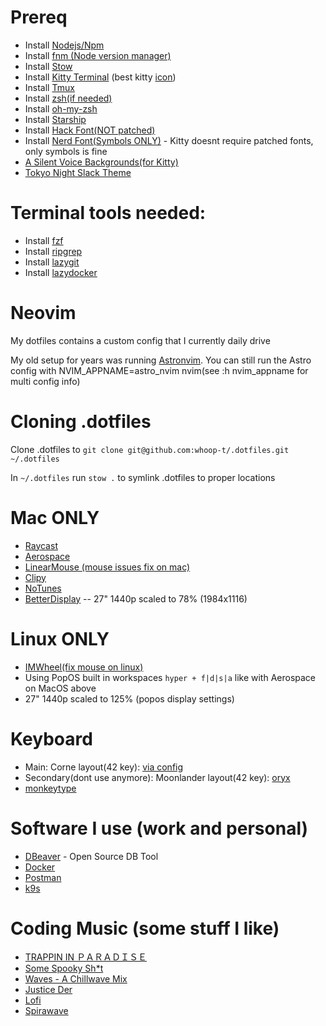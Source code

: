 # Prereq
- Install [Nodejs/Npm](https://nodejs.org/en/download)
- Install [fnm (Node version manager)](https://github.com/Schniz/fnm)
- Install [Stow](https://formulae.brew.sh/formula/stow)
- Install [Kitty Terminal](https://sw.kovidgoyal.net/kitty/binary/) (best kitty [icon](https://github.com/DinkDonk/kitty-icon))
- Install [Tmux](https://github.com/tmux/tmux/wiki)
- Install [zsh(if needed)](https://github.com/ohmyzsh/ohmyzsh/wiki/Installing-ZSH)
- Install [oh-my-zsh](https://ohmyz.sh/#install)
- Install [Starship](https://starship.rs/)
- Install [Hack Font(NOT patched)](https://sourcefoundry.org/hack/)
- Install [Nerd Font(Symbols ONLY)](https://www.nerdfonts.com/font-downloads) - Kitty doesnt require patched fonts, only symbols is fine
- [A Silent Voice Backgrounds(for Kitty)](https://imgur.com/a/P46Fn)
- [Tokyo Night Slack Theme](https://github.com/folke/tokyonight.nvim/blob/main/extras/slack/tokyonight_night.txt)

# Terminal tools needed:
- Install [fzf](https://github.com/junegunn/fzf)
- Install [ripgrep](https://github.com/BurntSushi/ripgrep)
- Install [lazygit](https://github.com/jesseduffield/lazygit)
- Install [lazydocker](https://github.com/jesseduffield/lazydocker)

# Neovim
My dotfiles contains a custom config that I currently daily drive

My old setup for years was running [Astronvim](https://github.com/AstroNvim/AstroNvim). You can still run the Astro config with NVIM_APPNAME=astro_nvim nvim(see :h nvim_appname for multi config info)

# Cloning .dotfiles
Clone .dotfiles to `git clone git@github.com:whoop-t/.dotfiles.git ~/.dotfiles`

In `~/.dotfiles` run `stow .` to symlink .dotfiles to proper locations

# Mac ONLY
- [Raycast](https://www.raycast.com/)
- [Aerospace](https://github.com/nikitabobko/AeroSpace)
- [LinearMouse (mouse issues fix on mac)](https://linearmouse.app/)
- [Clipy](https://github.com/Clipy/Clipy)
- [NoTunes](https://github.com/tombonez/noTunes)
- [BetterDisplay](https://github.com/waydabber/BetterDisplay) -- 27" 1440p scaled to 78% (1984x1116)

# Linux ONLY
- [IMWheel(fix mouse on linux)](https://wiki.archlinux.org/title/IMWheel)
- Using PopOS built in workspaces `hyper + f|d|s|a` like with Aerospace on MacOS above
- 27" 1440p scaled to 125% (popos display settings)

# Keyboard
- Main: Corne layout(42 key): [via config](https://github.com/whoop-t/corne_42_key)
- Secondary(dont use anymore): Moonlander layout(42 key): [oryx](https://configure.zsa.io/moonlander/layouts/0p0pw/latest/0)
- [monkeytype](https://monkeytype.com/profile/whoop)

# Software I use (work and personal)
- [DBeaver](https://dbeaver.io/) - Open Source DB Tool
- [Docker](https://www.docker.com/)
- [Postman](https://www.postman.com/)
- [k9s](https://github.com/derailed/k9s)

# Coding Music (some stuff I like)
- [TRAPPIN IN ＰＡＲＡＤＩＳＥ](https://www.youtube.com/watch?v=1-M6Ceavg6U)
- [Some Spooky Sh*t](https://www.youtube.com/watch?v=iB62kegfyW8)
- [Waves - A Chillwave Mix](https://www.youtube.com/watch?v=kwLTw8F8yN8)
- [Justice Der](https://www.youtube.com/watch?v=mPymRFeTJa4)
- [Lofi](https://www.youtube.com/watch?v=TwWmfyKInKo)
- [Spirawave](https://www.youtube.com/watch?v=ALgDxZZLDbA)
